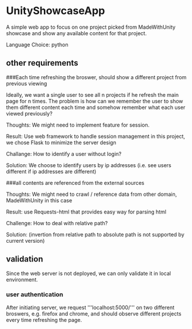 # UnityShowcaseApp
A simple web app to focus on one project picked from MadeWithUnity showcase and show any available content for that project.

Language Choice: python

## other requirements
###Each time refreshing the broswer, should show a different project from previous viewing

Ideally, we want a single user to see all n projects if he refresh the main page for n times. The problem is how can we remember the user to show them different content each time and somehow remember what each user viewed previously?

Thoughts: We might need to implement feature for session.

Result: Use web framework to handle session management
in this project, we chose Flask to minimize the server design

Challange: How to identify a user without login?

Solution: We choose to identify users by ip addresses
(i.e. see users different if ip addresses are different)

###all contents are referenced from the external sources

Thoughts: We might need to crawl / reference data from other domain, MadeWithUnity in this case

Result: use Requests-html that provides easy way for parsing html

Challenge: How to deal with relative path?

Solution: (invertion from relative path to absolute path is not supported by current version)

## validation
Since the web server is not deployed, we can only validate it in local environment.

### user authentication
After initiating server, we request '''localhost:5000/''' on two different broswers, e.g. firefox and chrome, and should observe different projects every time refreshing the page.
